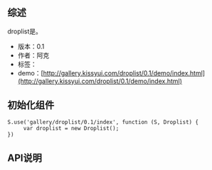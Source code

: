 ## 综述

droplist是。

* 版本：0.1
* 作者：阿克
* 标签：
* demo：[http://gallery.kissyui.com/droplist/0.1/demo/index.html](http://gallery.kissyui.com/droplist/0.1/demo/index.html)

## 初始化组件

    S.use('gallery/droplist/0.1/index', function (S, Droplist) {
         var droplist = new Droplist();
    })

## API说明
